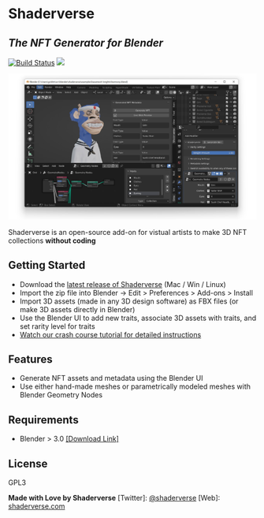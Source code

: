 # Shaderverse
## _The NFT Generator for Blender_


[![Build Status](https://travis-ci.org/joemccann/dillinger.svg?branch=master)](https://app.travis-ci.com/github/shaderverse/shaderverse)  [![](https://img.shields.io/twitter/follow/shaderverse?style=social)](https://twitter.com/shaderverse)

![Shaderverse Demo](./.github/images/harmony-blue-apes.jpg)


Shaderverse is an open-source add-on for vistual artists to make 3D NFT collections **without coding**
## Getting Started


- Download the [latest release of Shaderverse](https://github.com/shaderverse/shaderverse/releases/download/v1.0.11.12/shaderverse-1.0.11.12.zip) (Mac / Win / Linux)
- Import the zip file into Blender -> Edit > Preferences > Add-ons > Install
- Import 3D assets (made in any 3D design software) as FBX files (or make 3D assets directly in Blender)
- Use the Blender UI to add new traits, associate 3D assets with traits, and set rarity level for traits
- [Watch our crash course tutorial for detailed instructions](https://twitter.com/shaderverse/status/1508949276675637248?s=20&t=kjYfoS_B9vPkHvDjkkQacw)

## Features

- Generate NFT assets and metadata using the Blender UI
- Use either hand-made meshes or parametrically modeled meshes with Blender Geometry Nodes


## Requirements
- Blender > 3.0 [[Download Link]](https://www.blender.org/DOWNLOAD/) 



## License

GPL3

**Made with Love by Shaderverse**
   [Twitter]: [@shaderverse](https://twitter.com/shaderverse)
   [Web]:  [shaderverse.com](https://shaderverse.com)


